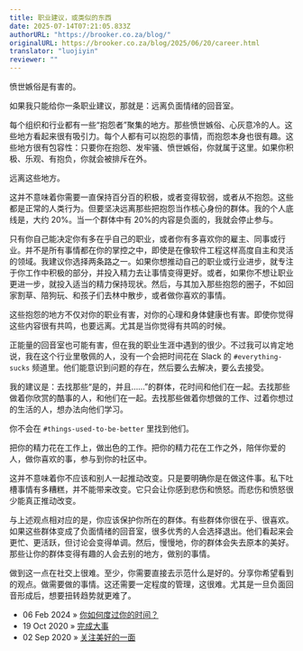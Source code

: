 ```yaml
---
title: 职业建议，或类似的东西
date: 2025-07-14T07:21:05.833Z
authorURL: "https://brooker.co.za/blog/"
originalURL: https://brooker.co.za/blog/2025/06/20/career.html
translator: "luojiyin"
reviewer: ""
---
```


愤世嫉俗是有害的。

如果我只能给你一条职业建议，那就是：远离负面情绪的回音室。

每个组织和行业都有一些“抱怨者”聚集的地方。那些愤世嫉俗、心灰意冷的人。这些地方看起来很有吸引力。每个人都有可以抱怨的事情，而抱怨本身也很有趣。这些地方很有包容性：只要你在抱怨、发牢骚、愤世嫉俗，你就属于这里。如果你积极、乐观、有抱负，你就会被排斥在外。

远离这些地方。

这并不意味着你需要一直保持百分百的积极，或者变得软弱，或者从不抱怨。这些都是正常的人类行为。但要坚决远离那些把抱怨当作核心身份的群体。我的个人底线是，大约 20%。当一个群体中有 20%的内容是负面的，我就会停止参与。

只有你自己能决定你有多在乎自己的职业，或者你有多喜欢你的雇主、同事或行业。并不是所有事情都在你的掌控之中，即使是在像软件工程这样高度自主和灵活的领域。我建议你选择两条路之一。如果你想推动自己的职业或行业进步，就专注于你工作中积极的部分，并投入精力去让事情变得更好。或者，如果你不想让职业更进一步，就投入适当的精力保持现状。然后，与其加入那些抱怨的圈子，不如回家割草、陪狗玩、和孩子们去林中散步，或者做你喜欢的事情。

这些抱怨的地方不仅对你的职业有害，对你的心理和身体健康也有害。即使你觉得这些内容很有共鸣，也要远离。尤其是当你觉得有共鸣的时候。

正能量的回音室也可能有害，但在我的职业生涯中遇到的很少。不过我可以肯定地说，我在这个行业里敬佩的人，没有一个会把时间花在 Slack 的 `#everything-sucks` 频道里。他们能意识到问题的存在，然后要么去解决，要么去接受。

我的建议是：去找那些“是的，并且……”的群体，花时间和他们在一起。去找那些做着你欣赏的酷事的人，和他们在一起。去找那些做着你想做的工作、过着你想过的生活的人，想办法向他们学习。

你不会在 `#things-used-to-be-better` 里找到他们。

把你的精力花在工作上，做出色的工作。把你的精力花在工作之外，陪伴你爱的人，做你喜欢的事，参与到你的社区中。

这并不意味着你不应该和别人一起推动改变。只是要明确你是在做这件事。私下吐槽事情有多糟糕，并不能带来改变。它只会让你感到悲伤和愤怒。而悲伤和愤怒很少能真正推动改变。

与上述观点相对应的是，你应该保护你所在的群体。有些群体你很在乎、很喜欢。如果这些群体变成了负面情绪的回音室，很多优秀的人会选择退出。他们看起来会更忙、更活跃，但讨论会变得单调。然后，慢慢地，你的群体会失去原本的美好。那些让你的群体变得有趣的人会去别的地方，做别的事情。

做到这一点在社交上很难。至少，你需要直接去示范什么是好的。分享你希望看到的观点。做需要做的事情。这还需要一定程度的管理，这很难。尤其是一旦负面回音形成后，想要扭转趋势就更难了。
-   06 Feb 2024 » [你如何度过你的时间？][1]
-   19 Oct 2020 » [完成大事][2]
-   02 Sep 2020 » [关注美好的一面][3]

<!-- more -->

[1]: https://brooker.co.za/blog/2024/02/06/time.html
[2]: https://brooker.co.za/blog/2020/10/19/big-changes.html
[3]: https://brooker.co.za/blog/2020/09/02/learning.html